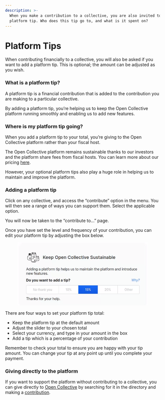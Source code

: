 ```yaml
---
description: >-
  When you make a contribution to a collective, you are also invited to add a
  platform tip. Who does this tip go to, and what is it spent on?
---
```


# Platform Tips

When contributing financially to a collective, you will also be asked if you want to add a platform tip. This is optional; the amount can be adjusted as you wish.

### What is a platform tip?

A platform tip is a financial contribution that is added to the contribution you are making to a particular collective.

By adding a platform tip, you’re helping us to keep the Open Collective platform running smoothly and enabling us to add new features.

### **Where is my platform tip going?**

When you add a platform tip to your total, you’re giving to the Open Collective platform rather than your fiscal host.

The Open Collective platform remains sustainable thanks to our investors and the platform share fees from fiscal hosts. You can learn more about our pricing [here](https://opencollective.com/pricing).

However, your optional platform tips also play a huge role in helping us to maintain and improve the platform.

### **Adding a platform tip**

Click on any collective, and access the “contribute” option in the menu. You will then see a range of ways you can support them. Select the applicable option.

You will now be taken to the “contribute to…” page.

Once you have set the level and frequency of your contribution, you can edit your platform tip by adjusting the box below.



<figure><img src="../.gitbook/assets/financialcontributor_platformtips_2023-08-04.png" alt=""><figcaption></figcaption></figure>

There are four ways to set your platform tip total:

* Keep the platform tip at the default amount&#x20;
* Adjust the slider to your chosen total&#x20;
* Select your currency, and type in your amount in the box&#x20;
* Add a tip which is a percentage of your contribution

Remember to check your total to ensure you are happy with your tip amount. You can change your tip at any point up until you complete your payment.

### **Giving directly to the platform**

If you want to support the platform without contributing to a collective, you can give directly to [Open Collective](https://opencollective.com/opencollective) by searching for it in the directory and making a [contribution](https://opencollective.com/opencollective/donate?interval=oneTime\&amount=20&).&#x20;
